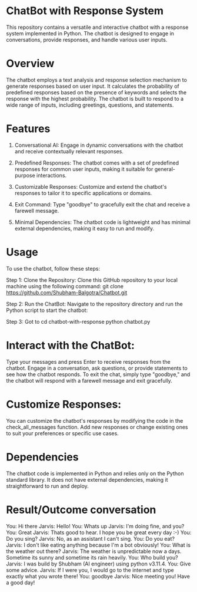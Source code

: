 # ChatBot with Response System
This repository contains a versatile and interactive chatbot with a response system implemented in Python. The chatbot is designed to engage in conversations, provide responses, and handle various user inputs.

# Overview
The chatbot employs a text analysis and response selection mechanism to generate responses based on user input. It calculates the probability of predefined responses based on the presence of keywords and selects the response with the highest probability. The chatbot is built to respond to a wide range of inputs, including greetings, questions, and statements.

# Features
1. Conversational AI: Engage in dynamic conversations with the chatbot and receive contextually relevant responses.

2. Predefined Responses: The chatbot comes with a set of predefined responses for common user inputs, making it suitable for general-purpose interactions.

3. Customizable Responses: Customize and extend the chatbot's responses to tailor it to specific applications or domains.

4. Exit Command: Type "goodbye" to gracefully exit the chat and receive a farewell message.

5. Minimal Dependencies: The chatbot code is lightweight and has minimal external dependencies, making it easy to run and modify.

# Usage
To use the chatbot, follow these steps:

Step 1: Clone the Repository:
Clone this GitHub repository to your local machine using the following command: git clone https://github.com/Shubham-Balgotra/Chatbot.git

Step 2: Run the ChatBot:
Navigate to the repository directory and run the Python script to start the chatbot:

Step 3: Got to 
cd chatbot-with-response
python chatbot.py

# Interact with the ChatBot:
Type your messages and press Enter to receive responses from the chatbot.
Engage in a conversation, ask questions, or provide statements to see how the chatbot responds.
To exit the chat, simply type "goodbye," and the chatbot will respond with a farewell message and exit gracefully.

# Customize Responses:
You can customize the chatbot's responses by modifying the code in the check_all_messages function. Add new responses or change existing ones to suit your preferences or specific use cases.

# Dependencies
The chatbot code is implemented in Python and relies only on the Python standard library. It does not have external dependencies, making it straightforward to run and deploy.

# Result/Outcome conversation

You: Hi there
Jarvis: Hello!
You: Whats up
Jarvis: I'm doing fine, and you?
You: Great
Jarvis: Thats good to hear. I hope you be great every day :-)
You: Do you sing?
Jarvis: No, as an assistant I can't sing.
You: Do you eat?
Jarvis: I don't like eating anything because I'm a bot obviously!
You: What is the weather out there?
Jarvis: The weather is unpredictable now a days. Sometime its sunny and sometime its rain heavily.
You: Who build you?
Jarvis: I was build by Shubham (AI engineer) using python v3.11.4.
You: Give some advice.
Jarvis: If I were you, I would go to the internet and type exactly what you wrote there!
You: goodbye
Jarvis: Nice meeting you! Have a good day!





